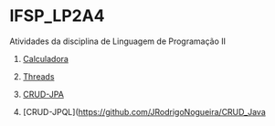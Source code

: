 # IFSP_LP2A4
Atividades da disciplina de Linguagem de Programação II

1. [Calculadora](https://github.com/JRodrigoNogueira/LP2A4/tree/master/Calculadora/src)

2. [Threads](https://github.com/JRodrigoNogueira/LP2A4/tree/master/Threads/src)

3. [CRUD-JPA](https://github.com/JRodrigoNogueira/LP2A4/tree/master/LP2A4)

4. [CRUD-JPQL](https://github.com/JRodrigoNogueira/CRUD_Java

